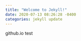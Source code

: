 ```yaml
---
title: "Welcome to Jekyll!"
date: 2020-07-13 08:26:28 -0400
categories: jekyll update
---
```


github.io test

